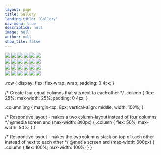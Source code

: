 ```yaml
---
layout: page
title: Gallery
landing-title: 'Gallery'
nav-menu: true
description: null
image: null
author: null
show_tile: false
---
```


<div class="row"> 
  <div class="column">
    <img src="assets/images/Little.jpg">
    <img src="assets/images/Little.jpg">
    <img src="assets/images/Greg and a cup of joe.jpg">
    <img src="assets/images/Little.jpg">
    <img src="assets/images/Little.jpg">
    <img src="assets/images/Greg and a cup of joe.jpg">
  </div>
  <div class="column">
    <img src="assets/images/Little.jpg">
    <img src="assets/images/Little.jpg">
    <img src="assets/images/Greg and a cup of joe.jpg">
    <img src="assets/images/Little.jpg">
    <img src="assets/images/Little.jpg">
    <img src="assets/images/Greg and a cup of joe.jpg">
  </div> 
  <div class="column">
    <img src="assets/images/Little.jpg">
    <img src="assets/images/Little.jpg">
    <img src="assets/images/Greg and a cup of joe.jpg">
    <img src="assets/images/Little.jpg">
    <img src="assets/images/Little.jpg">
    <img src="assets/images/Greg and a cup of joe.jpg">
  </div>
  <div class="column">
    <img src="assets/images/Little.jpg">
    <img src="assets/images/Little.jpg">
    <img src="assets/images/Greg and a cup of joe.jpg">
    <img src="assets/images/Little.jpg">
    <img src="assets/images/Little.jpg">
    <img src="assets/images/Greg and a cup of joe.jpg">
  </div>
</div>

.row {
  display: flex;
  flex-wrap: wrap;
  padding: 0 4px;
}

/* Create four equal columns that sits next to each other */
.column {
  flex: 25%;
  max-width: 25%;
  padding: 0 4px;
}

.column img {
  margin-top: 8px;
  vertical-align: middle;
  width: 100%;
}

/* Responsive layout - makes a two column-layout instead of four columns */
@media screen and (max-width: 800px) {
  .column {
    flex: 50%;
    max-width: 50%;
  }
}

/* Responsive layout - makes the two columns stack on top of each other instead of next to each other */
@media screen and (max-width: 600px) {
  .column {
    flex: 100%;
    max-width: 100%;
  }
}
